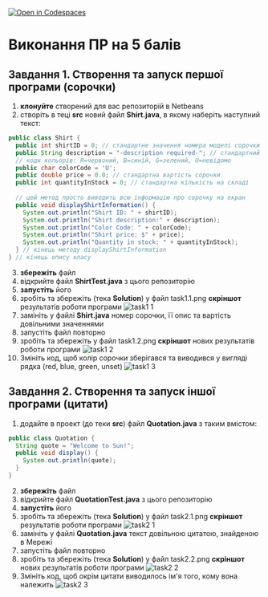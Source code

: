 [![Open in Codespaces](https://classroom.github.com/assets/launch-codespace-f4981d0f882b2a3f0472912d15f9806d57e124e0fc890972558857b51b24a6f9.svg)](https://classroom.github.com/open-in-codespaces?assignment_repo_id=9809738)
# Виконання ПР на 5 балів 


## Завдання 1. Створення та запуск першої програми (сорочки)

1. **клонуйте** створений для вас репозиторій в Netbeans
2. створіть в теці **src** новий файл **Shirt.java**, в якому наберіть наступний текст:

``` java
public class Shirt {
  public int shirtID = 0; // стандартне значення номера моделі сорочки
  public String description = "-description required-"; // стандартний опис сорочки
  // коди кольорів: R=червоний, B=синій, G=зелений, U=невідомо
  public char colorCode = 'U';
  public double price = 0.0; // стандартна вартість сорочки
  public int quantityInStock = 0; // стандартна кількість на складі
  
  // цей метод просто виводить всю інформацію про сорочку на екран
  public void displayShirtInformation() {
    System.out.println("Shirt ID: " + shirtID);
    System.out.println("Shirt description:" + description);
    System.out.println("Color Code: " + colorCode);
    System.out.println("Shirt price: $" + price);
    System.out.println("Quantity in stock: " + quantityInStock);
  } // кінець методу displayShirtInformation
} // кінець опису класу
```

3. **збережіть** файл
4. відкрийте файл **ShirtTest.java** з цього репозиторію
5. **запустіть** його
6. зробіть та збережіть (тека **Solution**) у файл task1.1.png **скріншот** результатів роботи програми 
![task1 1](https://user-images.githubusercontent.com/112692170/214913860-d70934e0-6556-4550-9335-456d3f47f690.png)
7. замініть у файлі **Shirt.java** номер сорочки, її опис та вартість довільними значеннями 
8. запустіть файл повторно
9. зробіть та збережіть у файл task1.2.png **скріншот** нових результатів роботи програми 
![task1 2](https://user-images.githubusercontent.com/112692170/214913861-9dff6fad-e682-472f-82ed-5e642410db48.png)
10. Змініть код, щоб колір сорочки зберігався та виводився у вигляді рядка (red, blue, green, unset) 
![task1 3](https://user-images.githubusercontent.com/112692170/214913858-84c5c040-15c9-4b71-9053-8c32facb477f.png)


## Завдання 2. Створення та запуск іншої програми (цитати)

1. додайте в проект (до теки **src**) файл **Quotation.java** з таким вмістом:

``` java
public class Quotation {
  String quote = "Welcome to Sun!";
  public void display() {
    System.out.println(quote);
  }
}
```
2. **збережіть** файл
3. відкрийте файл **QuotationTest.java** з цього репозиторію
4. **запустіть** його
5. зробіть та збережіть (тека **Solution**) у файл task2.1.png **скріншот** результатів роботи програми 
![task2 1](https://user-images.githubusercontent.com/112692170/214913970-9b3032c5-603c-4f77-814a-bc15b0c4f235.png)
6. замініть у файлі **Quotation.java** текст довільною цитатою, знайденою в Мережі
7. запустіть файл повторно
8. зробіть та збережіть (тека **Solution**) у файл task2.2.png **скріншот** нових результатів роботи програми 
![task2 2](https://user-images.githubusercontent.com/112692170/214913964-69dd34ce-89ec-4b7e-92ca-becdaab4c304.png)
9. Змініть код, щоб окрім цитати виводилось ім'я того, кому вона належить 
![task2 3](https://user-images.githubusercontent.com/112692170/214913968-e92c27f8-1b7b-47f5-987e-4b2048ec9f6c.png)
